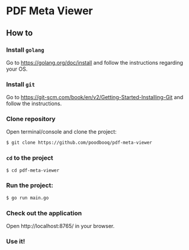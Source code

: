# PDF Meta Viewer
## How to
### Install `golang`
Go to https://golang.org/doc/install and follow the instructions regarding your OS.
### Install `git`
Go to https://git-scm.com/book/en/v2/Getting-Started-Installing-Git and follow the instructions.
### Clone repository
Open terminal/console and clone the project:
```sh
$ git clone https://github.com/poodbooq/pdf-meta-viewer
```
### `cd` to the project
```sh
$ cd pdf-meta-viewer
```
### Run the project:
```sh
$ go run main.go
```
### Check out the application
Open http://localhost:8765/ in your browser.
### Use it!

